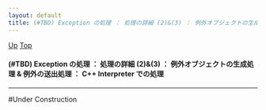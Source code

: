 ```yaml
---
layout: default
title: (#TBD) Exception の処理 ： 処理の詳細 (2)&(3) ： 例外オブジェクトの生成処理 & 例外の送出処理 ： C++ Interpreter での処理
---
```

[Up](noHNONT0aT.html) [Top](../index.html)

#### (#TBD) Exception の処理 ： 処理の詳細 (2)&(3) ： 例外オブジェクトの生成処理 & 例外の送出処理 ： C++ Interpreter での処理

--- 
#Under Construction





